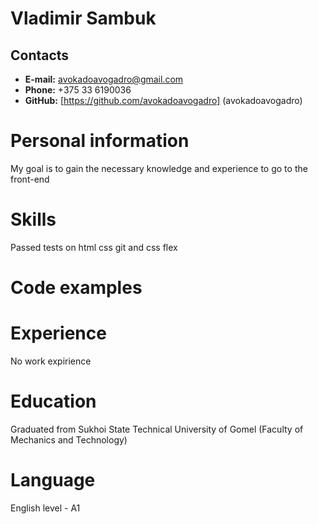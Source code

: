 # **Vladimir Sambuk**
## **Contacts**
* **E-mail:** avokadoavogadro@gmail.com
* **Phone:** +375 33 6190036
* **GitHub:** [https://github.com/avokadoavogadro] (avokadoavogadro)
# **Personal information**
My goal is to gain the necessary knowledge and experience to go to the front-end
# **Skills**
Passed tests on html css git and css flex
# **Code examples**
# **Experience**
No work expirience
# **Education**
Graduated from Sukhoi State Technical University of Gomel (Faculty of Mechanics and Technology)
# **Language**
English level - A1